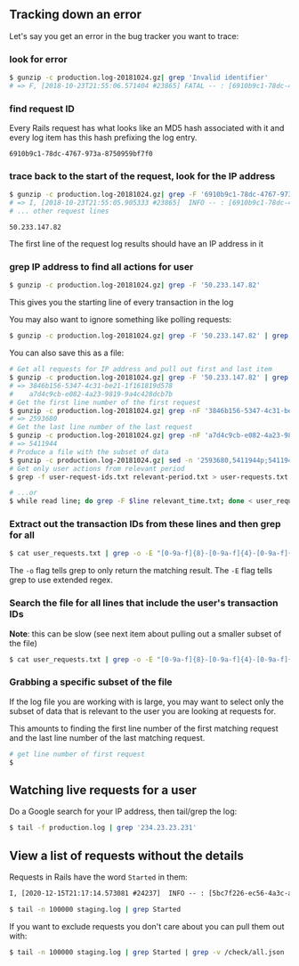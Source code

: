 ## Tracking down an error

Let's say you get an error in the bug tracker you want to trace:

### look for error

```bash
$ gunzip -c production.log-20181024.gz| grep 'Invalid identifier'
# => F, [2018-10-23T21:55:06.571404 #23865] FATAL -- : [6910b9c1-78dc-4767-973a-8750959bf7f0] RuntimeError (Invalid identifier):
```

### find request ID

Every Rails request has what looks like an MD5 hash associated with it and every log item has this hash prefixing the log entry.

`6910b9c1-78dc-4767-973a-8750959bf7f0`

### trace back to the start of the request, look for the IP address

```bash
$ gunzip -c production.log-20181024.gz| grep -F '6910b9c1-78dc-4767-973a-8750959bf7f0'
# => I, [2018-10-23T21:55:05.905333 #23865]  INFO -- : [6910b9c1-78dc-4767-973a-8750959bf7f0] Started GET "/fx/projects/444334/roof_sections/47/panel_configuration" for 50.233.147.82 at 2018-10-23 21:55:05 +0000
# ... other request lines
```

`50.233.147.82`

The first line of the request log results should have an IP address in it

### grep IP address to find all actions for user

```bash
$ gunzip -c production.log-20181024.gz| grep -F '50.233.147.82'
```

This gives you the starting line of every transaction in the log

You may also want to ignore something like polling requests:

```bash
$ gunzip -c production.log-20181024.gz| grep -F '50.233.147.82' | grep -v '/api/v2/da_deploys?id=latest'
```

You can also save this as a file:

```bash
# Get all requests for IP address and pull out first and last item
$ gunzip -c production.log-20181024.gz| grep -F '50.233.147.82' | grep -v '/api/v2/da_deploys?id=latest' | grep -oE "[0-9a-f]{8}-[0-9a-f]{4}-[0-9a-f]{4}-[0-9a-f]{4}-[0-9a-f]{12}" | sed -e 1b -e '$!d' file
# => 3846b156-5347-4c31-be21-1f161819d578
#    a7d4c9cb-e082-4a23-9819-9a4c428dcb7b
# Get the first line number of the first request
$ gunzip -c production.log-20181024.gz| grep -nF '3846b156-5347-4c31-be21-1f161819d578' | head -n 1 | grep -oE "^\d*"
# => 2593680
# Get the last line number of the last request
$ gunzip -c production.log-20181024.gz| grep -nF 'a7d4c9cb-e082-4a23-9819-9a4c428dcb7b' | tail -n 1 | grep -oE "^\d*"
# => 5411944
# Produce a file with the subset of data
$ gunzip -c production.log-20181024.gz| sed -n '2593680,5411944p;5411945q' > relevant-period.txt
# Get only user actions from relevant period
$ grep -f user-request-ids.txt relevant-period.txt > user-requests.txt

# ...or
$ while read line; do grep -F $line relevant_time.txt; done < user_request_ids.txt
```

### Extract out the transaction IDs from these lines and then grep for all

```bash
$ cat user_requests.txt | grep -o -E "[0-9a-f]{8}-[0-9a-f]{4}-[0-9a-f]{4}-[0-9a-f]{4}-[0-9a-f]{12}"
```

The `-o` flag tells grep to only return the matching result.  The `-E` flag tells grep to use extended regex.

### Search the file for all lines that include the user's transaction IDs

**Note**: this can be slow (see next item about pulling out a smaller subset of the file)

```bash
$ cat user_requests.txt | grep -o -E "[0-9a-f]{8}-[0-9a-f]{4}-[0-9a-f]{4}-[0-9a-f]{4}-[0-9a-f]{12}" | grep -f /dev/stdin production.log-20181024.gz
```

### Grabbing a specific subset of the file

If the log file you are working with is large, you may want to select only the subset of data that is relevant to the user you are looking at requests for.

This amounts to finding the first line number of the first matching request and the last line number of the last matching request.

```bash
# get line number of first request
$
```

## Watching live requests for a user

Do a Google search for your IP address, then tail/grep the log:

```bash
$ tail -f production.log | grep '234.23.23.231'
```

## View a list of requests without the details

Requests in Rails have the word `Started` in them:

```txt
I, [2020-12-15T21:17:14.573081 #24237]  INFO -- : [5bc7f226-ec56-4a3c-aca0-af36bbe356e2] Started GET "/my_projects" for 73.202.254.72 at 2020-12-15 21:17:14 +0000
```

```bash
$ tail -n 100000 staging.log | grep Started
```

If you want to exclude requests you don't care about you can pull them out with:

```bash
$ tail -n 100000 staging.log | grep Started | grep -v /check/all.json
```
